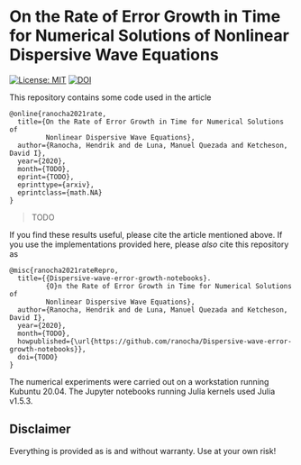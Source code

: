 # On the Rate of Error Growth in Time for Numerical Solutions of Nonlinear Dispersive Wave Equations

[![License: MIT](https://img.shields.io/badge/License-MIT-success.svg)](https://opensource.org/licenses/MIT)
[![DOI](https://zenodo.org/badge/DOI/TODO.svg)](https://doi.org/TODO)

This repository contains some code used in the article
```
@online{ranocha2021rate,
  title={On the Rate of Error Growth in Time for Numerical Solutions of
         Nonlinear Dispersive Wave Equations},
  author={Ranocha, Hendrik and de Luna, Manuel Quezada and Ketcheson, David I},
  year={2020},
  month={TODO},
  eprint={TODO},
  eprinttype={arxiv},
  eprintclass={math.NA}
}
```

> TODO


If you find these results useful, please cite the article mentioned above. If you
use the implementations provided here, please *also* cite this repository as
```
@misc{ranocha2021rateRepro,
  title={{Dispersive-wave-error-growth-notebooks}.
         {O}n the Rate of Error Growth in Time for Numerical Solutions of
         Nonlinear Dispersive Wave Equations},
  author={Ranocha, Hendrik and de Luna, Manuel Quezada and Ketcheson, David I},
  year={2020},
  month={TODO},
  howpublished={\url{https://github.com/ranocha/Dispersive-wave-error-growth-notebooks}},
  doi={TODO}
}
```

The numerical experiments were carried out on a workstation running Kubuntu 20.04.
The Jupyter notebooks running Julia kernels used Julia v1.5.3.


## Disclaimer

Everything is provided as is and without warranty. Use at your own risk!
